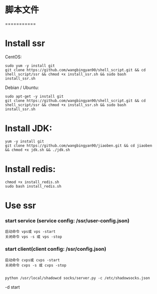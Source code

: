# 脚本文件
===========

# Install ssr

CentOS:

	sudo yum -y install git
	git clone https://github.com/wangbingyan90/shell_script.git && cd shell_script/ssr && chmod +x install_ssr.sh && sudo bash install_ssr.sh
	
		
Debian / Ubuntu:

	sudo apt-get -y install git
	git clone https://github.com/wangbingyan90/shell_script.git && cd shell_script/ssr && chmod +x install_ssr.sh && sudo bash install_ssr.sh


# Install JDK:

	yum -y install git
	git clone https://github.com/wangbingyan90/jiaoben.git && cd jiaoben && chmod +x jdk.sh && ./jdk.sh


# Install redis:
	
	chmod +x install_redis.sh
	sudo bash install_redis.sh

# Use ssr
### start service (service config: /ssr/user-config.json)

	启动命令 vps或 vps -start
	关闭命令 vps -s 或 vps -stop

### start client(client config: /ssr/config.json)
	启动命令 cvps或 cvps -start
	关闭命令 cvps -s 或 cvps -stop


	python /usr/local/shadowcd socks/server.py -c /etc/shadowsocks.json
 -d start
